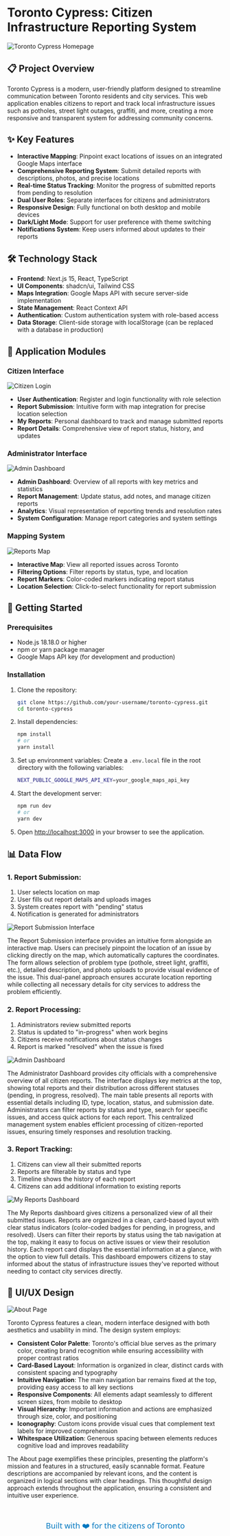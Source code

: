 # Toronto Cypress: Citizen Infrastructure Reporting System

![Toronto Cypress Homepage](https://hebbkx1anhila5yf.public.blob.vercel-storage.com/image-wMZrya387OPJtRQruRSANmMWOjsWZs.png)

## 📋 Project Overview

Toronto Cypress is a modern, user-friendly platform designed to streamline communication between Toronto residents and city services. This web application enables citizens to report and track local infrastructure issues such as potholes, street light outages, graffiti, and more, creating a more responsive and transparent system for addressing community concerns.

## ✨ Key Features

- **Interactive Mapping**: Pinpoint exact locations of issues on an integrated Google Maps interface
- **Comprehensive Reporting System**: Submit detailed reports with descriptions, photos, and precise locations
- **Real-time Status Tracking**: Monitor the progress of submitted reports from pending to resolution
- **Dual User Roles**: Separate interfaces for citizens and administrators
- **Responsive Design**: Fully functional on both desktop and mobile devices
- **Dark/Light Mode**: Support for user preference with theme switching
- **Notifications System**: Keep users informed about updates to their reports

## 🛠️ Technology Stack

- **Frontend**: Next.js 15, React, TypeScript
- **UI Components**: shadcn/ui, Tailwind CSS
- **Maps Integration**: Google Maps API with secure server-side implementation
- **State Management**: React Context API
- **Authentication**: Custom authentication system with role-based access
- **Data Storage**: Client-side storage with localStorage (can be replaced with a database in production)

## 📱 Application Modules

### Citizen Interface

![Citizen Login](https://hebbkx1anhila5yf.public.blob.vercel-storage.com/image-rQxUtLYPOIdx4tKKSAJBelnJxsA4oU.png)

- **User Authentication**: Register and login functionality with role selection
- **Report Submission**: Intuitive form with map integration for precise location selection
- **My Reports**: Personal dashboard to track and manage submitted reports
- **Report Details**: Comprehensive view of report status, history, and updates

### Administrator Interface

![Admin Dashboard](https://hebbkx1anhila5yf.public.blob.vercel-storage.com/image-gBDEFj3d6RvIiJrcf16opk3jfzIOp8.png)

- **Admin Dashboard**: Overview of all reports with key metrics and statistics
- **Report Management**: Update status, add notes, and manage citizen reports
- **Analytics**: Visual representation of reporting trends and resolution rates
- **System Configuration**: Manage report categories and system settings

### Mapping System

![Reports Map](https://hebbkx1anhila5yf.public.blob.vercel-storage.com/image-HG5oWbZ80JquoSkXMl1N7Cr5aG9qvk.png)

- **Interactive Map**: View all reported issues across Toronto
- **Filtering Options**: Filter reports by status, type, and location
- **Report Markers**: Color-coded markers indicating report status
- **Location Selection**: Click-to-select functionality for report submission

## 🚀 Getting Started

### Prerequisites

- Node.js 18.18.0 or higher
- npm or yarn package manager
- Google Maps API key (for development and production)

### Installation

1. Clone the repository:
   ```bash
   git clone https://github.com/your-username/toronto-cypress.git
   cd toronto-cypress

2. Install dependencies:
   ```bash
   npm install
   # or
   yarn install

3. Set up environment variables:
Create a `.env.local` file in the root directory with the following variables:
   ```bash
   NEXT_PUBLIC_GOOGLE_MAPS_API_KEY=your_google_maps_api_key

4. Start the development server:
   ```bash
   npm run dev
   # or
   yarn dev

5. Open [http://localhost:3000](http://localhost:3000) in your browser to see the application.


## 📊 Data Flow

### 1. **Report Submission**:

1. User selects location on map
2. User fills out report details and uploads images
3. System creates report with "pending" status
4. Notification is generated for administrators

![Report Submission Interface](https://hebbkx1anhila5yf.public.blob.vercel-storage.com/image-iv6WvZjkFqYhto1qw59BHgRaNO2MZe.png)

The Report Submission interface provides an intuitive form alongside an interactive map. Users can precisely pinpoint the location of an issue by clicking directly on the map, which automatically captures the coordinates. The form allows selection of problem type (pothole, street light, graffiti, etc.), detailed description, and photo uploads to provide visual evidence of the issue. This dual-panel approach ensures accurate location reporting while collecting all necessary details for city services to address the problem efficiently.

### 2. **Report Processing**:

1. Administrators review submitted reports
2. Status is updated to "in-progress" when work begins
3. Citizens receive notifications about status changes
4. Report is marked "resolved" when the issue is fixed

![Admin Dashboard](https://hebbkx1anhila5yf.public.blob.vercel-storage.com/image-gBDEFj3d6RvIiJrcf16opk3jfzIOp8.png)

The Administrator Dashboard provides city officials with a comprehensive overview of all citizen reports. The interface displays key metrics at the top, showing total reports and their distribution across different statuses (pending, in progress, resolved). The main table presents all reports with essential details including ID, type, location, status, and submission date. Administrators can filter reports by status and type, search for specific issues, and access quick actions for each report. This centralized management system enables efficient processing of citizen-reported issues, ensuring timely responses and resolution tracking.

### 3. **Report Tracking**:

1. Citizens can view all their submitted reports
2. Reports are filterable by status and type
3. Timeline shows the history of each report
4. Citizens can add additional information to existing reports

![My Reports Dashboard](https://hebbkx1anhila5yf.public.blob.vercel-storage.com/image-lQ1lmJP74i5qkZ95EkD98Qa3QV0miV.png)

The My Reports dashboard gives citizens a personalized view of all their submitted issues. Reports are organized in a clean, card-based layout with clear status indicators (color-coded badges for pending, in progress, and resolved). Users can filter their reports by status using the tab navigation at the top, making it easy to focus on active issues or view their resolution history. Each report card displays the essential information at a glance, with the option to view full details. This dashboard empowers citizens to stay informed about the status of infrastructure issues they've reported without needing to contact city services directly.

## 🎨 UI/UX Design

![About Page](https://hebbkx1anhila5yf.public.blob.vercel-storage.com/image-9umlSEhE6mbm7kDidFM1wcEgzeeKYl.png)

Toronto Cypress features a clean, modern interface designed with both aesthetics and usability in mind. The design system employs:

- **Consistent Color Palette**: Toronto's official blue serves as the primary color, creating brand recognition while ensuring accessibility with proper contrast ratios
- **Card-Based Layout**: Information is organized in clear, distinct cards with consistent spacing and typography
- **Intuitive Navigation**: The main navigation bar remains fixed at the top, providing easy access to all key sections
- **Responsive Components**: All elements adapt seamlessly to different screen sizes, from mobile to desktop
- **Visual Hierarchy**: Important information and actions are emphasized through size, color, and positioning
- **Iconography**: Custom icons provide visual cues that complement text labels for improved comprehension
- **Whitespace Utilization**: Generous spacing between elements reduces cognitive load and improves readability

The About page exemplifies these principles, presenting the platform's mission and features in a structured, easily scannable format. Feature descriptions are accompanied by relevant icons, and the content is organized in logical sections with clear headings. This thoughtful design approach extends throughout the application, ensuring a consistent and intuitive user experience.

<div align="center" style="margin-top: 50px; margin-bottom: 50px; font-family: 'Segoe UI', Tahoma, Geneva, Verdana, sans-serif; font-size: 18px; color: #0077C0;">
  <p>Built with ❤️ for the citizens of Toronto</p>
</div>
